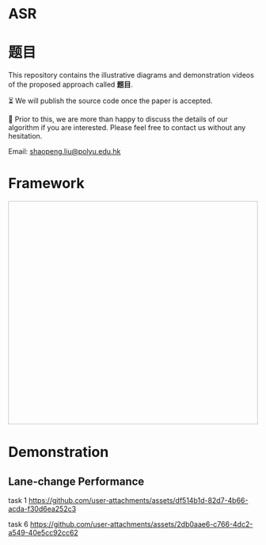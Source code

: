 # ASR

# 题目
This repository contains the illustrative diagrams and demonstration videos of the proposed approach called **题目**. 

:hourglass_flowing_sand: We will publish the source code once the paper is accepted. 

:beer: Prior to this, we are more than happy to discuss the details of our algorithm if you are interested. Please feel free to contact us without any hesitation.

Email: shaopeng.liu@polyu.edu.hk

# Framework

<p align="center">
<img src=" " height= "450" width="900">
</p>


# Demonstration

## Lane-change Performance
task 1
https://github.com/user-attachments/assets/df514b1d-82d7-4b66-acda-f30d6ea252c3


task 6
https://github.com/user-attachments/assets/2db0aae6-c766-4dc2-a549-40e5cc92cc62
